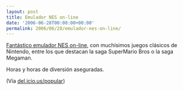 ```yaml
---
layout: post
title: Emulador NES on-line
date: '2006-06-28T00:00:00+00:00'
permalink: 2006/06/28/emulador-nes-on-line/
---
```

<img style="float:right; margin:0 0 10px 10px;" src="http://photos1.blogger.com/blogger/6639/1972/320/images.16.jpg" border="0" alt="" /><a href="http://andre.facadecomputer.com/nes/">Fantástico emulador NES on-line</a>, con muchísimos juegos clásicos de Nintendo, entre los que destacan la saga SuperMario Bros o la saga Megaman.

Horas y horas de diversión aseguradas.

(Vía <a href="http://del.icio.us/popular">del.icio.us/popular</a>)
